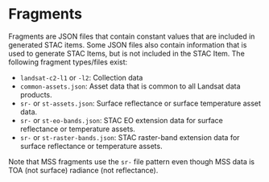 # Fragments

Fragments are JSON files that contain constant values that are included in generated STAC items. Some JSON files also contain information that is used to generate STAC Items, but is not included in the STAC Item. The following fragment types/files exist:

- `landsat-c2-l1` or `-l2`: Collection data
- `common-assets.json`: Asset data that is common to all Landsat data products.
- `sr-` or `st-assets.json`: Surface reflectance or surface temperature asset data.
- `sr-` or `st-eo-bands.json`: STAC EO extension data for surface reflectance or temperature assets.
- `sr-` or `st-raster-bands.json`: STAC raster-band extension data for surface reflectance or temperature assets.

Note that MSS fragments use the `sr-` file pattern even though MSS data is TOA (not surface) radiance (not reflectance).
